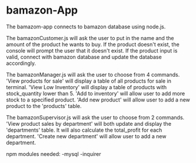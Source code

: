 # bamazon-App

The bamazom-app connects to bamazon database using node.js. 

The bamazonCustomer.js will ask the user to put in the name and the amount of the product he wants to buy. If the product doesn't exist, the console will prompt the user that it doesn't exist. If the product input is valid, connect with bamazon database and update the database accordingly.

The bamazonManager.js will ask the user to choose from 4 commands. 'View products for sale' will display a table of all products for sale in terminal. 'View Low Inventory' will display a table of products with stock_quantity lower than 5. 'Add to inventory' will allow user to add more stock to a specified product. 'Add new product' will allow user to add a new product to the 'products' table.

The bamazonSupervisor.js will ask the user to choose from 2 commands. 'View product sales by department' will both update and display the 'departments' table. It will also calculate the total_profit for each department. 'Create new department' will allow user to add a new department.

npm modules needed:
-mysql
-inquirer

